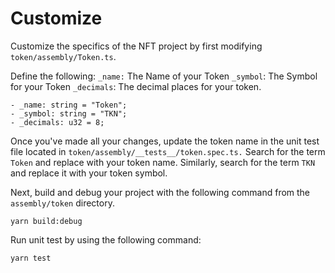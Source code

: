 # Customize 

Customize the specifics of the NFT project by first modifying `token/assembly/Token.ts`. 

Define the following:
`_name:` The Name of your Token
`_symbol`: The Symbol for your Token
`_decimals`: The decimal places for your token.

```
- _name: string = "Token";
- _symbol: string = "TKN";
- _decimals: u32 = 8;
```
Once you've made all your changes, update the token name in the unit test file located in `token/assembly/__tests__/token.spec.ts.` Search for the term `Token` and replace with your token name. Similarly, search for the term `TKN` and replace it with your token symbol.

Next, build and debug your project with the following command from the `assembly/token` directory.

```
yarn build:debug
```

Run unit test by using the following command:

```
yarn test
```
